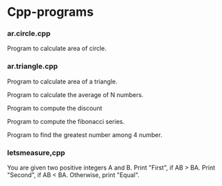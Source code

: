 # Cpp-programs

### ar.circle.cpp
Program to calculate area of circle.

### ar.triangle.cpp
Program to calculate area of a triangle.

Program to calculate the average of N numbers.

Program to compute the discount

Program to compute the fibonacci series.

Program to find the greatest number among 4 number.

### letsmeasure,cpp
You are given two positive integers A and B.
Print "First", if AB > BA.
Print "Second", if AB < BA.
Otherwise, print "Equal".

